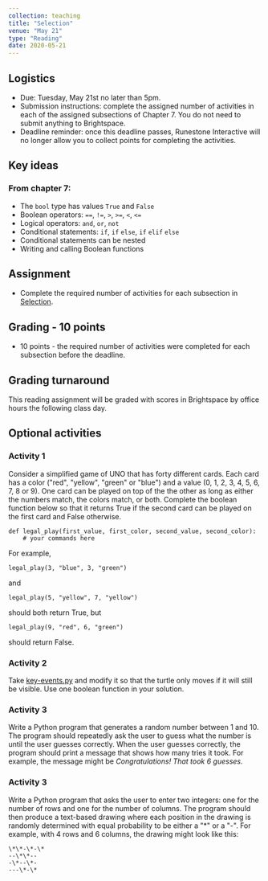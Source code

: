 ```yaml
---
collection: teaching
title: "Selection"
venue: "May 21"
type: "Reading"
date: 2020-05-21
---
```

## Logistics
* Due: Tuesday, May 21st no later than 5pm.
* Submission instructions: complete the assigned number of activities in each
	of the assigned subsections of Chapter 7. You do not need to submit
	anything to Brightspace.
* Deadline reminder: once this deadline passes, Runestone Interactive will no
	longer allow you to collect points for completing the activities.

## Key ideas
### From chapter 7:
* The `bool` type has values `True` and `False`
* Boolean operators: `==`, `!=`, `>`, `>=`, `<`, `<=`
* Logical operators: `and`, `or`, `not`
* Conditional statements: `if`, `if` `else`, `if` `elif` `else`
* Conditional statements can be nested
* Writing and calling Boolean functions


## Assignment
* Complete the required number of activities for each subsection in
[Selection](https://runestone.academy/runestone/assignments/doAssignment?assignment_id=37265).

## Grading - 10 points
* 10 points - the required number of activities were completed for each
	subsection before the deadline.

## Grading turnaround
This reading assignment  will be graded with scores in Brightspace by office
hours the following class day.

## Optional activities
### Activity 1
Consider a simplified game of UNO that has forty different cards.
Each card has a color ("red", "yellow", "green" or "blue") and a value
(0, 1, 2, 3, 4, 5, 6, 7, 8 or 9). One card can be played on top of the the
other as long as either the numbers match, the colors match, or both.
Complete the boolean function below so
that it returns True if the second card can be played on the first card and False otherwise.
```
def legal_play(first_value, first_color, second_value, second_color):
	# your commands here
```
For example,
```
legal_play(3, "blue", 3, "green")
```
and
```
legal_play(5, "yellow", 7, "yellow")
```
should both return True, but
```
legal_play(9, "red", 6, "green")
```
should return False.

### Activity 2
Take [key-events.py](https://lgw2.github.io/teaching/csci127-summer-2019/lectures/activities/key-events.py)
 and modify it so that the turtle only moves if it
 will still be visible. Use one boolean function in your solution.

### Activity 3
Write a Python program that generates a random number between 1 and 10.
The program should repeatedly ask the user to guess what the number is until
the user guesses correctly. When the user guesses correctly, the program should
print a message that shows how many tries it took.
For example, the message might be *Congratulations! That took 6 guesses.*


### Activity 3
Write a Python program that asks the user to enter two integers: one for the
number of rows and one for the number of columns. The program should then produce
a text-based drawing where each position in the drawing is randomly determined with
equal probability to be either a "\*" or a "-".
For example, with 4 rows and 6 columns, the drawing might look like this:
```
\*\*-\*-\*
--\*\*--
-\*--\*-
---\*-\*
```

